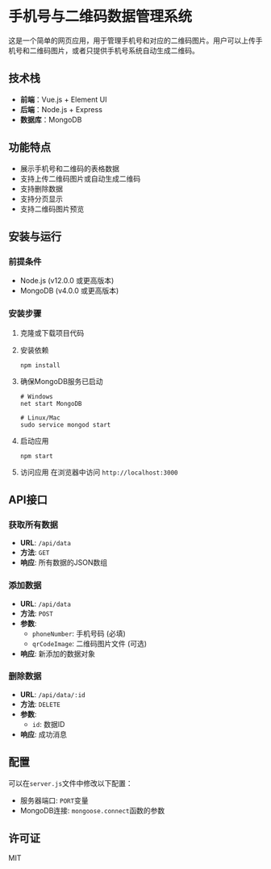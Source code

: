 # 手机号与二维码数据管理系统

这是一个简单的网页应用，用于管理手机号和对应的二维码图片。用户可以上传手机号和二维码图片，或者只提供手机号系统自动生成二维码。

## 技术栈

- **前端**：Vue.js + Element UI
- **后端**：Node.js + Express
- **数据库**：MongoDB

## 功能特点

- 展示手机号和二维码的表格数据
- 支持上传二维码图片或自动生成二维码
- 支持删除数据
- 支持分页显示
- 支持二维码图片预览

## 安装与运行

### 前提条件

- Node.js (v12.0.0 或更高版本)
- MongoDB (v4.0.0 或更高版本)

### 安装步骤

1. 克隆或下载项目代码

2. 安装依赖
   ```
   npm install
   ```

3. 确保MongoDB服务已启动
   ```
   # Windows
   net start MongoDB
   
   # Linux/Mac
   sudo service mongod start
   ```

4. 启动应用
   ```
   npm start
   ```

5. 访问应用
   在浏览器中访问 `http://localhost:3000`

## API接口

### 获取所有数据
- **URL**: `/api/data`
- **方法**: `GET`
- **响应**: 所有数据的JSON数组

### 添加数据
- **URL**: `/api/data`
- **方法**: `POST`
- **参数**:
  - `phoneNumber`: 手机号码 (必填)
  - `qrCodeImage`: 二维码图片文件 (可选)
- **响应**: 新添加的数据对象

### 删除数据
- **URL**: `/api/data/:id`
- **方法**: `DELETE`
- **参数**: 
  - `id`: 数据ID
- **响应**: 成功消息

## 配置

可以在`server.js`文件中修改以下配置：

- 服务器端口: `PORT`变量
- MongoDB连接: `mongoose.connect`函数的参数

## 许可证

MIT 